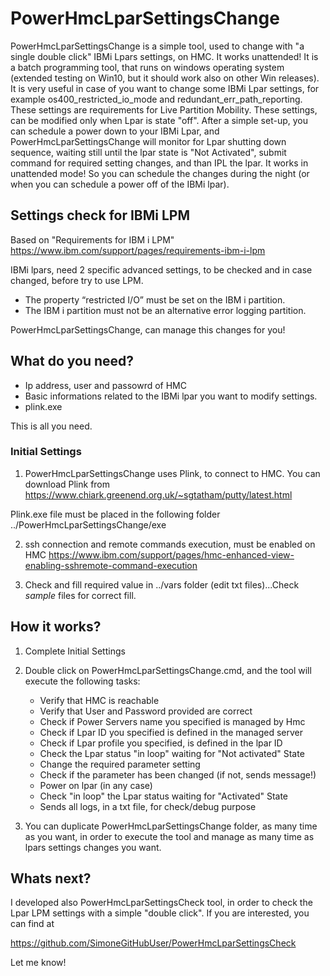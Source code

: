 # PowerHmcLparSettingsChange
PowerHmcLparSettingsChange is a simple tool, used to change with "a single double click" IBMi Lpars settings, on HMC. It works unattended! 
It is a batch programming tool, that runs on windows operating system (extended testing on Win10, but it should work also on other Win releases).
It is very useful in case of you want to change some IBMi Lpar settings, for example os400_restricted_io_mode and redundant_err_path_reporting. These settings are requirements for Live Partition Mobility. These settings, can be modified only when Lpar is state "off".
After a simple set-up, you can schedule a power down to your IBMi Lpar, and PowerHmcLparSettingsChange will monitor for Lpar shutting down sequence, waiting still until the lpar state is "Not Activated", submit command for required setting changes, and than IPL the lpar. 
It works in unattended mode! So you can schedule the changes during the night (or when you can schedule a power off of the IBMi lpar).

## Settings check for IBMi LPM
Based on "Requirements for IBM i LPM" 
https://www.ibm.com/support/pages/requirements-ibm-i-lpm

IBMi lpars, need 2 specific advanced settings, to be checked and in case changed, before try to use LPM. 

* The property “restricted I/O” must be set on the IBM i partition.
* The IBM i partition must not be an alternative error logging partition.

PowerHmcLparSettingsChange, can manage this changes for you!

## What do you need?
* Ip address, user and passowrd of HMC
* Basic informations related to the IBMi lpar you want to modify settings.
* plink.exe

This is all you need. 

### Initial Settings
1)  PowerHmcLparSettingsChange uses Plink, to connect to HMC. You can download Plink from 
 https://www.chiark.greenend.org.uk/~sgtatham/putty/latest.html

Plink.exe file must be placed in the following folder
../PowerHmcLparSettingsChange/exe

2) ssh connection and remote commands execution, must be enabled on HMC
https://www.ibm.com/support/pages/hmc-enhanced-view-enabling-sshremote-command-execution

3) Check and fill required value in ../vars folder (edit txt files)...Check _sample_ files for correct fill.

## How it works?
1) Complete Initial Settings
2) Double click on PowerHmcLparSettingsChange.cmd, and the tool will execute the following tasks:
    * Verify that HMC is reachable
    * Verify that User and Password provided are correct
    * Check if Power Servers name you specified is managed by Hmc
    * Check if Lpar ID you specified is defined in the managed server
    * Check if Lpar profile you specified, is defined in the lpar ID
    * Check the Lpar status "in loop" waiting for "Not activated" State
    * Change the required parameter setting
    * Check if the parameter has been changed (if not, sends message!)
    * Power on lpar (in any case)
    * Check "in loop" the Lpar status waiting for "Activated" State
    * Sends all logs, in a txt file, for check/debug purpose

3) You can duplicate PowerHmcLparSettingsChange folder, as many time as you want, in order to execute the tool and manage as many time as lpars settings changes you want.

## Whats next?
I developed also PowerHmcLparSettingsCheck tool, in order to check the Lpar LPM settings with a simple "double click".
If you are interested, you can find at

https://github.com/SimoneGitHubUser/PowerHmcLparSettingsCheck

Let me know!



